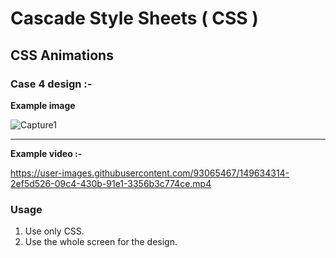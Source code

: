 # Cascade Style Sheets ( CSS )
## CSS Animations
### Case 4 design :-
<b>Example image </b> 

<!-- USAGE EXAMPLES -->


![Capture1](https://user-images.githubusercontent.com/93065467/149634281-918cb534-25c7-4a1d-b1ee-2784070615f3.JPG)


<hr>

<b> Example video :-</b> 


https://user-images.githubusercontent.com/93065467/149634314-2ef5d526-09c4-430b-91e1-3356b3c774ce.mp4


### Usage
01. Use only CSS.
02. Use the whole screen for the design.
